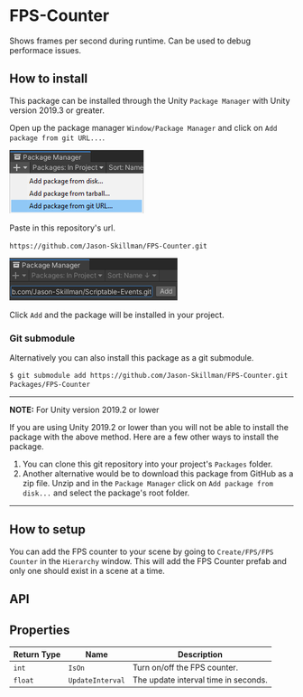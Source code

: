 # FPS-Counter
Shows frames per second during runtime. Can be used to debug performace issues.

## How to install
This package can be installed through the Unity `Package Manager` with Unity version 2019.3 or greater.

Open up the package manager `Window/Package Manager` and click on `Add package from git URL...`.

![unity_package_manager_git_drop_down](Documentation~/images/unity_package_manager_git_drop_down.png)

Paste in this repository's url.

`https://github.com/Jason-Skillman/FPS-Counter.git`

![unity_package_manager_git_with_url](Documentation~/images/unity_package_manager_git_with_url.png)

Click `Add` and the package will be installed in your project.

### Git submodule
Alternatively you can also install this package as a git submodule.

```console
$ git submodule add https://github.com/Jason-Skillman/FPS-Counter.git Packages/FPS-Counter
```

---
**NOTE:** For Unity version 2019.2 or lower

If you are using Unity 2019.2 or lower than you will not be able to install the package with the above method. Here are a few other ways to install the package.
1. You can clone this git repository into your project's `Packages` folder.
1. Another alternative would be to download this package from GitHub as a zip file. Unzip and in the `Package Manager` click on `Add package from disk...` and select the package's root folder.

---

## How to setup
You can add the FPS counter to your scene by going to `Create/FPS/FPS Counter` in the `Hierarchy` window. This will add the FPS Counter prefab and only one should exist in a scene at a time.

## API

## Properties
|Return Type|Name|Description|
|---|---|---|
|`int`|`IsOn`|Turn on/off the FPS counter.|
|`float`|`UpdateInterval`|The update interval time in seconds.|
